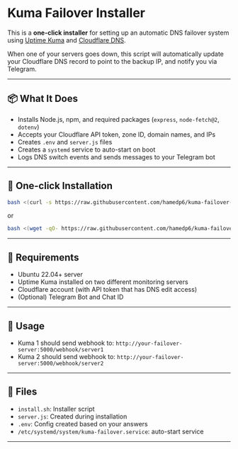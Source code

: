 # Kuma Failover Installer

This is a **one-click installer** for setting up an automatic DNS failover system using [Uptime Kuma](https://github.com/louislam/uptime-kuma) and [Cloudflare DNS](https://www.cloudflare.com/dns/).

When one of your servers goes down, this script will automatically update your Cloudflare DNS record to point to the backup IP, and notify you via Telegram.

---

## 📦 What It Does

- Installs Node.js, npm, and required packages (`express`, `node-fetch@2`, `dotenv`)
- Accepts your Cloudflare API token, zone ID, domain names, and IPs
- Creates `.env` and `server.js` files
- Creates a `systemd` service to auto-start on boot
- Logs DNS switch events and sends messages to your Telegram bot

---

## 🚀 One-click Installation

```bash
bash <(curl -s https://raw.githubusercontent.com/hamedp6/kuma-failover-installer/main/install.sh)
```

or

```bash
bash <(wget -qO- https://raw.githubusercontent.com/hamedp6/kuma-failover-installer/main/install.sh)
```

---

## 🧾 Requirements

- Ubuntu 22.04+ server
- Uptime Kuma installed on two different monitoring servers
- Cloudflare account (with API token that has DNS edit access)
- (Optional) Telegram Bot and Chat ID

---

## 📝 Usage

- Kuma 1 should send webhook to: `http://your-failover-server:5000/webhook/server1`
- Kuma 2 should send webhook to: `http://your-failover-server:5000/webhook/server2`

---

## 📂 Files

- `install.sh`: Installer script
- `server.js`: Created during installation
- `.env`: Config created based on your answers
- `/etc/systemd/system/kuma-failover.service`: auto-start service

---

